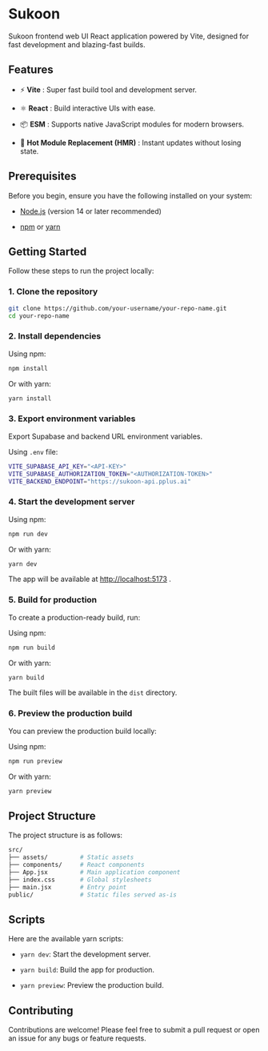 # Sukoon

Sukoon frontend web UI React application powered by Vite, designed for fast development and blazing-fast builds.

## Features

- ⚡️ **Vite** : Super fast build tool and development server.

- ⚛️ **React** : Build interactive UIs with ease.

- 📦 **ESM** : Supports native JavaScript modules for modern browsers.

- 🔧 **Hot Module Replacement (HMR)** : Instant updates without losing state.

## Prerequisites

Before you begin, ensure you have the following installed on your system:

- [Node.js](https://nodejs.org/)  (version 14 or later recommended)

- [npm](https://www.npmjs.com/)  or [yarn](https://yarnpkg.com/)

## Getting Started

Follow these steps to run the project locally:

### 1. Clone the repository


```bash
git clone https://github.com/your-username/your-repo-name.git
cd your-repo-name
```

### 2. Install dependencies

Using npm:


```bash
npm install
```

Or with yarn:


```bash
yarn install
```

### 3. Export environment variables

Export Supabase and backend URL environment variables.

Using `.env` file:
```bash
VITE_SUPABASE_API_KEY="<API-KEY>"
VITE_SUPABASE_AUTHORIZATION_TOKEN="<AUTHORIZATION-TOKEN>"
VITE_BACKEND_ENDPOINT="https://sukoon-api.pplus.ai"
```

### 4. Start the development server

Using npm:


```bash
npm run dev
```

Or with yarn:


```bash
yarn dev
```
The app will be available at [http://localhost:5173]() .

### 5. Build for production

To create a production-ready build, run:

Using npm:


```bash
npm run build
```

Or with yarn:


```bash
yarn build
```
The built files will be available in the `dist` directory.

### 6. Preview the production build

You can preview the production build locally:

Using npm:


```bash
npm run preview
```

Or with yarn:


```bash
yarn preview
```

## Project Structure

The project structure is as follows:

```bash
src/
├── assets/         # Static assets
├── components/     # React components
├── App.jsx         # Main application component
├── index.css       # Global stylesheets
├── main.jsx        # Entry point
public/             # Static files served as-is
```

## Scripts

Here are the available yarn scripts:

- `yarn dev`: Start the development server.

- `yarn build`: Build the app for production.

- `yarn preview`: Preview the production build.

## Contributing

Contributions are welcome! Please feel free to submit a pull request or open an issue for any bugs or feature requests.
